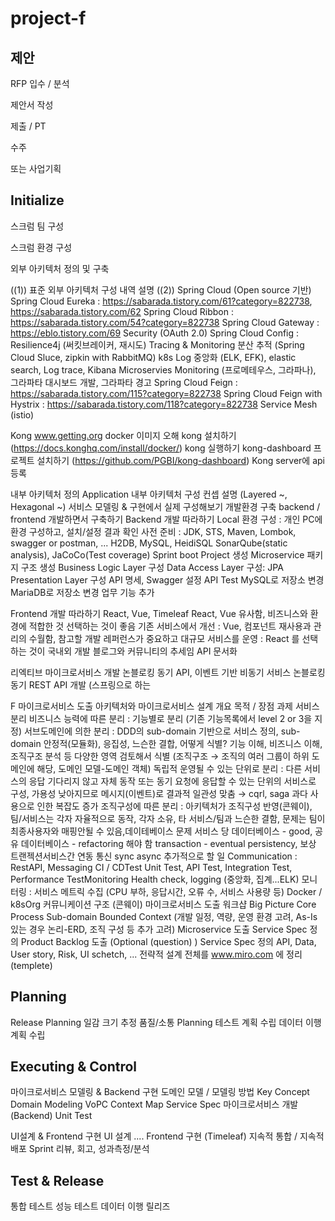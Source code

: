 # project-f

##

## 제안 
RFP 입수 / 분석

제안서 작성

제출 / PT

수주

또는 사업기획

## Initialize
스크럼 팀 구성

스크럼 환경 구성

외부 아키텍처 정의 및 구축

((1)) 표준 외부 아키텍처 구성 내역 설명
((2)) Spring Cloud (Open source 기반)
Spring Cloud Eureka : https://sabarada.tistory.com/61?category=822738, https://sabarada.tistory.com/62
Spring Cloud Ribbon : https://sabarada.tistory.com/54?category=822738
Spring Cloud Gateway : https://eblo.tistory.com/69
Security (OAuth 2.0)
Spring Cloud Config : 
Resilience4j (써킷브레이커, 재시도)
Tracing & Monitoring
분산 추적 (Spring Cloud Sluce, zipkin with RabbitMQ)
k8s
Log 중앙화 (ELK, EFK), elastic search, Log trace, Kibana
Microservies Monitoring (프로메테우스, 그라파나), 그라파타 대시보드 개발, 그라파타 경고
Spring Cloud Feign : https://sabarada.tistory.com/115?category=822738
Spring Cloud Feign with Hystrix : https://sabarada.tistory.com/118?category=822738
Service Mesh (istio)

Kong
www.getting.org
docker 이미지 오해 kong 설치하기 (https://docs.konghq.com/install/docker/)
kong 실행하기
kong-dashboard 프로젝트 설치하기 (https://github.com/PGBI/kong-dashboard)
Kong server에 api 등록

내부 아키텍처 정의
Application 내부 아키텍처 구성 컨셉 설명 (Layered ~, Hexagonal ~)
서비스 모델링 & 구현에서 실제 구성해보기
개발환경 구축
backend / frontend 개발하면서 구축하기
Backend 개발 따라하기
Local 환경 구성 : 개인 PC에 환경 구성하고, 설치/설정 결과 확인
사전 준비 : 
JDK, STS, Maven, Lombok, swagger or postman, ...
H2DB, MySQL, HeidiSQL 
SonarQube(static analysis), JaCoCo(Test coverage)
Sprint boot Project 생성
Microservice 패키지 구조 생성
Business Logic Layer 구성
Data Access Layer 구성: JPA
Presentation Layer 구성
API 명세, Swagger 설정
API Test
MySQL로 저장소 변경
MariaDB로 저장소 변경
업무 기능 추가

Frontend 개발 따라하기
React, Vue, Timeleaf
React, Vue 유사함, 비즈니스와 환경에 적합한 것 선택하는 것이 좋음
기존 서비스에서 개선 : Vue, 컴포넌트 재사용과 관리의 수월함, 참고할 개발 레퍼런스가 중요하고 대규모 서비스를 운영 : React 를 선택하는 것이 국내외 개발 블로그와 커뮤니티의 추세임
API 문서화


리엑티브 마이크로서비스 개발
논블로킹 동기 API, 이벤트 기반 비동기 서비스
논블로킹 동기 REST API 개발 (스프링으로 하는 

F
마이크로서비스 도출
아키텍처와 마이크로서비스 설계 개요
목적 / 장점
과제
서비스 분리
비즈니스 능력에 따른 분리 : 기능별로 분리 (기존 기능목록에서 level 2 or 3을 지정)
서브도메인에 의한 분리 : DDD의 sub-domain 기반으로 서비스 정의, sub-domain 안정적(모듈화), 응집성, 느슨한 결합, 어떻게 식별? 기능 이해, 비즈니스 이해, 조직구조 분석 등 다양한 영역 검토해서 식별 (조직구조 → 조직의 여러 그룹이 하위 도메인에 해당, 도메인 모델-도메인 객체)
독립적 운영될 수 있는 단위로 분리 : 다른 서비스의 응답 기다리지 않고 자체 동작 또는 동기 요청에 응답할 수 있는 단위의 서비스로 구성, 가용성 낮아지므로 메시지(이벤트)로 결과적 일관성 맞춤 → cqrl, saga 과다 사용으로 인한 복잡도 증가
조직구성에 따른 분리 : 아키텍처가 조직구성 반영(콘웨이), 팀/서비스는 각자 자율적으로 동작, 각자 소유, 타 서비스/팀과 느슨한 결함, 문제는 팀이 최종사용자와 매핑안될 수 있음,데이테베이스 문제
서비스 당 데이터베이스 - good, 공유 데이터베이스 - refactoring 해야 함
transaction - eventual persistency, 보상 트랜젝션서비스간 연동
통신
sync
async
추가적으로 할 일
Communication : RestAPI, Messaging
CI / CDTest
Unit Test, API Test, Integration Test, Performance TestMonitoring
Health check, logging (중앙화, 집계...ELK)
모니터링 : 서비스 메트릭 수집 (CPU 부하, 응답시간, 오류 수, 서비스 사용량 등)
Docker / k8sOrg
커뮤니케이션 구조 (콘웨이)
마이크로서비스 도출 워크샵
Big Picture
Core Process
Sub-domain
Bounded Context
(개발 일정, 역량, 운영 환경 고려, As-Is 있는 경우 논리-ERD, 조직 구성 등 추가 고려) Microservice 도출
Service Spec 정의
Product Backlog 도출 (Optional (question) )
Service Spec 정의
API, Data, User story, Risk, UI schetch, ...
전략적 설계 전체를 www.miro.com 에 정리 (templete)

## Planning
Release Planning
일감 크기 추정
품질/소통 Planning
테스트 계획 수립
데이터 이행 계획 수립

## Executing & Control
마이크로서비스 모델링 & Backend 구현
도메인 모델 / 모델링 방법
Key Concept
Domain Modeling
VoPC
Context Map
Service Spec
마이크로서비스 개발 (Backend)
Unit Test

UI설계 & Frontend 구현
UI 설계 ....
Frontend 구현 (Timeleaf)
지속적 통합 / 지속적 배포
Sprint 리뷰, 회고, 성과측정/분석


## Test & Release
통합 테스트
성능 테스트
데이터 이행
릴리즈
